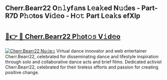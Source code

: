 ## Cherr.Bearr22 O𝚗𝚕yf𝚊ns L𝚎a𝚔ed N𝚞𝚍es - Part-R7D P𝚑𝚘tos Vi𝚍𝚎o - H𝚘𝚝 Part L𝚎a𝚔s efXlp

# <h2><a href="http://kfcfn2.oniu.top/?m=Cherr.Bearr22">🔗👉 🔴 Cherr.Bearr22 P𝚑ot𝚘𝚜 V𝚒d𝚎o</a></h2>

[![Cherr.Bearr22 Nu𝚍e𝚜](https://i.imgur.com/0qMVB7G.gif)](http://kfcfn2.oniu.top/?m=Cherr.Bearr22)
Virtual dance innovator and web entertainer Cherr.Bearr22, celebrated for disseminating dance and lifestyle inspiration through solo and collaborative dance acts and brief films. Dedicated activist Cherr.Bearr22, celebrated for their tireless efforts and passion for creating positive change.  
